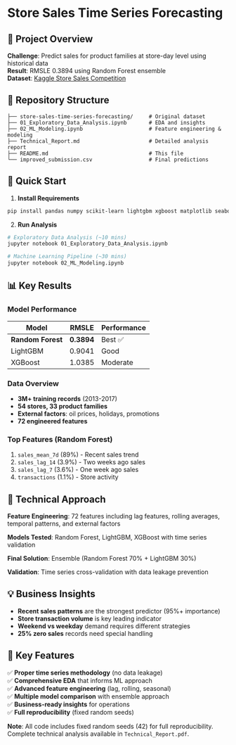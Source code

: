 # Store Sales Time Series Forecasting

## 🎯 Project Overview

**Challenge**: Predict sales for product families at store-day level using historical data  
**Result**: RMSLE 0.3894 using Random Forest ensemble  
**Dataset**: [Kaggle Store Sales Competition](https://www.kaggle.com/competitions/store-sales-time-series-forecasting)

## 📁 Repository Structure

```
├── store-sales-time-series-forecasting/     # Original dataset
├── 01_Exploratory_Data_Analysis.ipynb       # EDA and insights
├── 02_ML_Modeling.ipynb                     # Feature engineering & modeling
├── Technical_Report.md                      # Detailed analysis report
├── README.md                                # This file
└── improved_submission.csv                  # Final predictions
```

## 🚀 Quick Start

1. **Install Requirements**
```bash
pip install pandas numpy scikit-learn lightgbm xgboost matplotlib seaborn plotly
```

2. **Run Analysis**
```bash
# Exploratory Data Analysis (~10 mins)
jupyter notebook 01_Exploratory_Data_Analysis.ipynb

# Machine Learning Pipeline (~30 mins)
jupyter notebook 02_ML_Modeling.ipynb
```

## 📊 Key Results

### Model Performance
| Model | RMSLE | Performance |
|-------|-------|-------------|
| **Random Forest** | **0.3894** | Best ✅ |
| LightGBM | 0.9041 | Good |
| XGBoost | 1.0385 | Moderate |

### Data Overview
- **3M+ training records** (2013-2017)
- **54 stores, 33 product families**
- **External factors**: oil prices, holidays, promotions
- **72 engineered features**

### Top Features (Random Forest)
1. `sales_mean_7d` (89%) - Recent sales trend
2. `sales_lag_14` (3.9%) - Two weeks ago sales
3. `sales_lag_7` (3.6%) - One week ago sales
4. `transactions` (1.1%) - Store activity

## 🔧 Technical Approach

**Feature Engineering**: 72 features including lag features, rolling averages, temporal patterns, and external factors

**Models Tested**: Random Forest, LightGBM, XGBoost with time series validation

**Final Solution**: Ensemble (Random Forest 70% + LightGBM 30%)

**Validation**: Time series cross-validation with data leakage prevention

## 💡 Business Insights

- **Recent sales patterns** are the strongest predictor (95%+ importance)
- **Store transaction volume** is key leading indicator
- **Weekend vs weekday** demand requires different strategies
- **25% zero sales** records need special handling

## 🎯 Key Features

✅ **Proper time series methodology** (no data leakage)  
✅ **Comprehensive EDA** that informs ML approach  
✅ **Advanced feature engineering** (lag, rolling, seasonal)  
✅ **Multiple model comparison** with ensemble approach  
✅ **Business-ready insights** for operations  
✅ **Full reproducibility** (fixed random seeds)  



**Note**: All code includes fixed random seeds (42) for full reproducibility. Complete technical analysis available in `Technical_Report.pdf`. 
